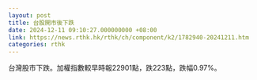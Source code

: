 ```yaml
---
layout: post
title: 台股開市後下跌
date: 2024-12-11 09:10:27.000000000 +08:00
link: https://news.rthk.hk/rthk/ch/component/k2/1782940-20241211.htm
categories: rthk
---
```


台灣股市下跌。加權指數較早時報22901點，跌223點，跌幅0.97%。
